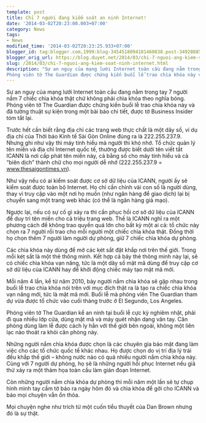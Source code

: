 ```yaml
---
template: post
title: Chỉ 7 người đang kiểm soát an ninh Internet!
date: '2014-03-02T20:23:00.003+07:00'
category: News
tags:
- News
modified_time: '2014-03-02T20:23:25.933+07:00'
blogger_id: tag:blogger.com,1999:blog-3454518094181460838.post-34920885496198310
blogger_orig_url: https://blog.duyet.net/2014/03/chi-7-nguoi-ang-kiem-soat-ninh-internet.html
slug: /2014/03/chi-7-nguoi-ang-kiem-soat-ninh-internet.html
description: "Sự an nguy của mạng lưới Internet toàn cầu đang nằm trong tay 7 người nắm 7 chiếc chìa khóa thật chứ không phải chìa khóa theo nghĩa bóng.
Phóng viên tờ The Guardian được chứng kiến buổi lễ trao chìa khóa này và đã tường thuật sự kiện trong một bài báo chi tiết, được tờ Business Insider tóm tắt lại."
---
```


Sự an nguy của mạng lưới Internet toàn cầu đang nằm trong tay 7 người nắm 7 chiếc chìa khóa thật chứ không phải chìa khóa theo nghĩa bóng.
Phóng viên tờ The Guardian được chứng kiến buổi lễ trao chìa khóa này và đã tường thuật sự kiện trong một bài báo chi tiết, được tờ Business Insider tóm tắt lại.

Trước hết cần biết rằng địa chỉ các trang web thực chất là một dãy số, ví dụ địa chỉ của Thời báo Kinh tế Sài Gòn Online đúng ra là 222.255.237.9. Nhưng ghi như vậy thì máy tính hiểu mà người thì khó nhớ. Tổ chức quản lý tên miền và địa chỉ Internet quốc tế, thường được biết dưới tên viết tắt ICANN là nơi cấp phát tên miền này, cả bằng số cho máy tính hiểu và cả “biên dịch” thành chữ cho mọi người dễ nhớ (222.255.237.9 = www.thesaigontimes.vn).

Như vậy nếu có ai kiểm soát được cơ sở dữ liệu của ICANN, người ấy sẽ kiểm soát được toàn bộ Internet. Họ chỉ cần chỉnh vài con số là người dùng, thay vì truy cập vào một nơi họ muốn (như ngân hàng để giao dịch) lại bị chuyển sang một trang web khác (có thể là ngân hàng giả mạo).

Ngược lại, nếu có sự cố gì xảy ra thì cần phục hồi cơ sở dữ liệu của ICANN để duy trì tên miền cho cả triệu trang web. Thế là ICANN nghĩ ra một phương cách để không trao quyền quá lớn cho bất kỳ một ai cả: tổ chức này chọn ra 7 người rồi trao cho mỗi người một chiếc chìa khóa thật. Đồng thời họ chọn thêm 7 người làm người dự phòng, giữ 7 chiếc chìa khóa dự phòng.

Các chìa khóa này dùng để mở các két sắt đặt khắp nơi trên thế giới. Trong mỗi két sắt là một thẻ thông minh. Kết hợp cả bảy thẻ thông minh này lại, sẽ có chiếc chìa khóa vạn năng, tức là một dãy số mật mã dùng để truy cập cơ sở dữ liệu của ICANN hay để khởi động chiếc máy tạo mật mã mới.

Mỗi năm 4 lần, kể từ năm 2010, bảy người nắm chìa khóa sẽ gặp nhau trong buổi lễ trao chìa khóa nói trên với mục đích thật ra là tạo ra chiếc chìa khóa vạn năng mới, tức là mật mã mới. Buổi lễ mà phóng viên The Guardian tham dự vừa được tổ chức vào cuối tháng trước ở El Segundo, Los Angeles.

Phóng viên tờ The Guardian kể an ninh tại buổi lễ cực kỳ nghiêm nhặt, phải đi qua nhiều lớp cửa, dùng mật mã và máy quét nhận dạng vân tay. Căn phòng dùng làm lễ được cách ly hẳn với thế giới bên ngoài, không một liên lạc nào thoát ra khỏi căn phòng này.

Những người nắm chìa khóa được chọn là các chuyên gia bảo mật đang làm việc cho các tổ chức quốc tế khác nhau. Họ được chọn do vị trí địa lý trải đều khắp thế giới – không nước nào có quá nhiều người nắm chìa khóa này. Cùng với 7 người dự phòng, họ sẽ là những người hồi phục Internet nếu giả thử xảy ra một thảm họa toàn cầu làm gián đoạn Internet.

Còn những người nắm chìa khóa dự phòng thì mỗi năm một lần sẽ tự chụp hình mình tay cầm tờ báo ra ngày hôm đó và chìa khóa để gởi cho ICANN và báo mọi chuyện vẫn ổn thỏa.

Mọi chuyện nghe như trích từ một cuốn tiểu thuyết của Dan Brown nhưng đó là sự thật.
